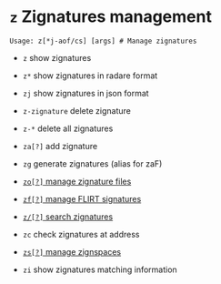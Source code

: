 <!-- TITLE: z -->

#  `z` Zignatures management


```text
Usage: z[*j-aof/cs] [args] # Manage zignatures
```


- `z` show zignatures
- `z*` show zignatures in radare format
- `zj` show zignatures in json format
- `z-zignature` delete zignature
- `z-*` delete all zignatures
- `za[?]` add zignature
- `zg` generate zignatures (alias for zaF)

- [ `zo[?]` manage zignature files](/options/z/zo-manage)

- [ `zf[?]` manage FLIRT signatures](/options/z/zf-manage)

- [ `z/[?]` search zignatures](/options/z/z-search)

- `zc` check zignatures at address

- [ `zs[?]` manage zignspaces](/options/z/zs-manage)

- `zi` show zignatures matching information

<p hidden>z* zj z- za zg zo zf z/ zc zs zi</p>
